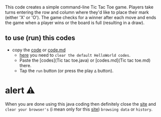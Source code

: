 This code creates a simple command-line Tic Tac Toe game. Players take turns entering the row and column where they'd like to place their mark (either 'X' or 'O'). The game checks for a winner after each move and ends the game when a player wins or the board is full (resulting in a draw).


## to use (run) this codes
- copy the [code](Tictactoe.java) or [code.md](Tictactoe.md)
  - [here](https://www.programiz.com/java-programming/online-compiler/)  you need to `clear the default HelloWorld codes`.
  - Paste the [codes](Tic tac toe.java) or [codes.md](Tic tac toe.md) there.
  - Tap the `run` button (or press the play `∆` button).

# alert ⚠️ 
When you are done using this java coding then definitely close the [site](https://www.programiz.com/java-programming/online-compiler/) and `clear your browser's` (i mean only for this [site](https://www.programiz.com/java-programming/online-compiler/)) `browsing data` or `history`.

